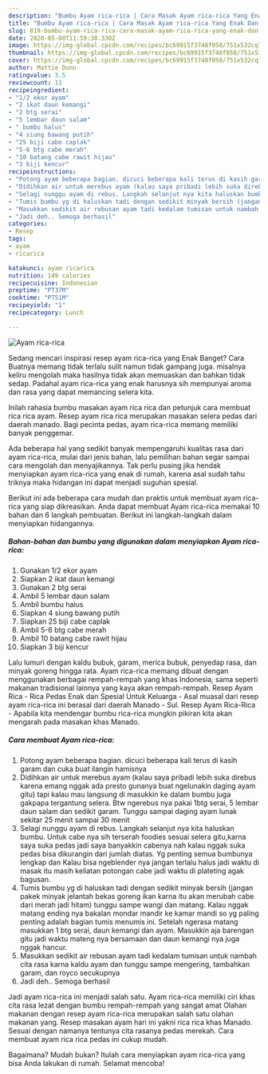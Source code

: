 ```yaml
---
description: "Bumbu Ayam rica-rica | Cara Masak Ayam rica-rica Yang Enak Dan Lezat"
title: "Bumbu Ayam rica-rica | Cara Masak Ayam rica-rica Yang Enak Dan Lezat"
slug: 819-bumbu-ayam-rica-rica-cara-masak-ayam-rica-rica-yang-enak-dan-lezat
date: 2020-05-08T11:59:38.330Z
image: https://img-global.cpcdn.com/recipes/bc69915f3748f058/751x532cq70/ayam-rica-rica-foto-resep-utama.jpg
thumbnail: https://img-global.cpcdn.com/recipes/bc69915f3748f058/751x532cq70/ayam-rica-rica-foto-resep-utama.jpg
cover: https://img-global.cpcdn.com/recipes/bc69915f3748f058/751x532cq70/ayam-rica-rica-foto-resep-utama.jpg
author: Mattie Dunn
ratingvalue: 3.5
reviewcount: 11
recipeingredient:
- "1/2 ekor ayam"
- "2 ikat daun kemangi"
- "2 btg serai"
- "5 lembar daun salam"
- " bumbu halus"
- "4 siung bawang putih"
- "25 biji cabe caplak"
- "5-6 btg cabe merah"
- "10 batang cabe rawit hijau"
- "3 biji kencur"
recipeinstructions:
- "Potong ayam beberapa bagian. dicuci beberapa kali terus di kasih garam dan cuka buat ilangin hamisnya"
- "Didihkan air untuk merebus ayam (kalau saya pribadi lebih suka direbus karena emang nggak ada presto gunanya buat ngelunakin daging ayam gitu) tapi kalau mau langsung di masukkin ke dalam bumbu juga gakpapa tergantung selera. Btw ngerebus nya pakai 1btg serai, 5 lembar daun salam dan sedikit garam. Tunggu sampai daging ayam lunak sekitar 25 menit sampai 30 menit"
- "Selagi nunggu ayam di rebus. Langkah selanjut nya kita haluskan bumbu. Untuk cabe nya sih terserah foodies sesuai selera gitu,karna saya suka pedas jadi saya banyakkin cabenya nah kalau nggak suka pedas bisa dikurangin dari jumlah diatas. Yg penting semua bumbunya lengkap dan Kalau bisa ngeblender nya jangan terlalu halus jadi waktu di masak itu masih keliatan potongan cabe jadi waktu di plateting agak bagusan."
- "Tumis bumbu yg di haluskan tadi dengan sedikit minyak bersih (jangan pakek minyak jelantah bekas goreng ikan karna itu akan merubah cabe dari merah jadi hitam) tunggu sampe wangi dan matang. Kalau nggak matang ending nya bakalan mondar mandir ke kamar mandi so yg paling penting adalah bagian tumis menumis ini. Setelah ngerasa matang masukkan 1 btg serai, daun kemangi dan ayam. Masukkin aja barengan gitu jadi waktu mateng nya bersamaan dan daun kemangi nya juga nggak hancur."
- "Masukkan sedikit air rebusan ayam tadi kedalam tumisan untuk nambah cita rasa karna kaldu ayam dan tunggu sampe mengering, tambahkan garam, dan royco secukupnya"
- "Jadi deh.. Semoga berhasil"
categories:
- Resep
tags:
- ayam
- ricarica

katakunci: ayam ricarica 
nutrition: 149 calories
recipecuisine: Indonesian
preptime: "PT37M"
cooktime: "PT51M"
recipeyield: "1"
recipecategory: Lunch

---
```



![Ayam rica-rica](https://img-global.cpcdn.com/recipes/bc69915f3748f058/751x532cq70/ayam-rica-rica-foto-resep-utama.jpg)

Sedang mencari inspirasi resep ayam rica-rica yang Enak Banget? Cara Buatnya memang tidak terlalu sulit namun tidak gampang juga. misalnya keliru mengolah maka hasilnya tidak akan memuaskan dan bahkan tidak sedap. Padahal ayam rica-rica yang enak harusnya sih mempunyai aroma dan rasa yang dapat memancing selera kita.

Inilah rahasia bumbu masakan ayam rica rica dan petunjuk cara membuat rica rica ayam. Resep ayam rica rica merupakan masakan selera pedas dari daerah manado. Bagi pecinta pedas, ayam rica-rica memang memiliki banyak penggemar.

Ada beberapa hal yang sedikit banyak mempengaruhi kualitas rasa dari ayam rica-rica, mulai dari jenis bahan, lalu pemilihan bahan segar sampai cara mengolah dan menyajikannya. Tak perlu pusing jika hendak menyiapkan ayam rica-rica yang enak di rumah, karena asal sudah tahu triknya maka hidangan ini dapat menjadi suguhan spesial.


Berikut ini ada beberapa cara mudah dan praktis untuk membuat ayam rica-rica yang siap dikreasikan. Anda dapat membuat Ayam rica-rica memakai 10 bahan dan 6 langkah pembuatan. Berikut ini langkah-langkah dalam menyiapkan hidangannya.

<!--inarticleads1-->

##### Bahan-bahan dan bumbu yang digunakan dalam menyiapkan Ayam rica-rica:

1. Gunakan 1/2 ekor ayam
1. Siapkan 2 ikat daun kemangi
1. Gunakan 2 btg serai
1. Ambil 5 lembar daun salam
1. Ambil  bumbu halus
1. Siapkan 4 siung bawang putih
1. Siapkan 25 biji cabe caplak
1. Ambil 5-6 btg cabe merah
1. Ambil 10 batang cabe rawit hijau
1. Siapkan 3 biji kencur


Lalu lumuri dengan kaldu bubuk, garam, merica bubuk, penyedap rasa, dan minyak goreng hingga rata. Ayam rica-rica memang dibuat dengan menggunakan berbagai rempah-rempah yang khas Indonesia, sama seperti makanan tradisional lainnya yang kaya akan rempah-rempah. Resep Ayam Rica - Rica Pedas Enak dan Spesial Untuk Keluarga - Asal muasal dari resep ayam rica-rica ini berasal dari daerah Manado - Sul. Resep Ayam Rica-Rica - Apabila kita mendengar bumbu rica-rica mungkin pikiran kita akan mengarah pada masakan khas Manado. 

<!--inarticleads2-->

##### Cara membuat Ayam rica-rica:

1. Potong ayam beberapa bagian. dicuci beberapa kali terus di kasih garam dan cuka buat ilangin hamisnya
1. Didihkan air untuk merebus ayam (kalau saya pribadi lebih suka direbus karena emang nggak ada presto gunanya buat ngelunakin daging ayam gitu) tapi kalau mau langsung di masukkin ke dalam bumbu juga gakpapa tergantung selera. Btw ngerebus nya pakai 1btg serai, 5 lembar daun salam dan sedikit garam. Tunggu sampai daging ayam lunak sekitar 25 menit sampai 30 menit
1. Selagi nunggu ayam di rebus. Langkah selanjut nya kita haluskan bumbu. Untuk cabe nya sih terserah foodies sesuai selera gitu,karna saya suka pedas jadi saya banyakkin cabenya nah kalau nggak suka pedas bisa dikurangin dari jumlah diatas. Yg penting semua bumbunya lengkap dan Kalau bisa ngeblender nya jangan terlalu halus jadi waktu di masak itu masih keliatan potongan cabe jadi waktu di plateting agak bagusan.
1. Tumis bumbu yg di haluskan tadi dengan sedikit minyak bersih (jangan pakek minyak jelantah bekas goreng ikan karna itu akan merubah cabe dari merah jadi hitam) tunggu sampe wangi dan matang. Kalau nggak matang ending nya bakalan mondar mandir ke kamar mandi so yg paling penting adalah bagian tumis menumis ini. Setelah ngerasa matang masukkan 1 btg serai, daun kemangi dan ayam. Masukkin aja barengan gitu jadi waktu mateng nya bersamaan dan daun kemangi nya juga nggak hancur.
1. Masukkan sedikit air rebusan ayam tadi kedalam tumisan untuk nambah cita rasa karna kaldu ayam dan tunggu sampe mengering, tambahkan garam, dan royco secukupnya
1. Jadi deh.. Semoga berhasil


Jadi ayam rica-rica ini menjadi salah satu. Ayam rica-rica memiliki ciri khas cita rasa lezat dengan bumbu rempah-rempah yang sangat amat Olahan makanan dengan resep ayam rica-rica merupakan salah satu olahan makanan yang. Resep masakan ayam hari ini yakni rica rica khas Manado. Sesuai dengan namanya tentunya cita rasanya pedas merekah. Cara membuat ayam rica rica pedas ini cukup mudah. 

Bagaimana? Mudah bukan? Itulah cara menyiapkan ayam rica-rica yang bisa Anda lakukan di rumah. Selamat mencoba!
